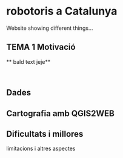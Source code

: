 # robotoris a Catalunya

Website showing different things...

## TEMA 1 Motivació

** bald text jeje**

<br>

## Dades

## Cartografia amb QGIS2WEB

## Dificultats i millores
limitacions i altres aspectes



